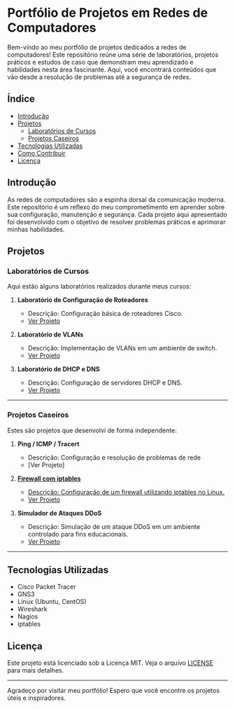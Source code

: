  
# Portfólio de Projetos em Redes de Computadores


Bem-vindo ao meu portfólio de projetos dedicados a redes de computadores! Este repositório reúne uma série de laboratórios, projetos práticos e estudos de caso que demonstram meu aprendizado e habilidades nesta área fascinante. Aqui, você encontrará conteúdos que vão desde a resolução de problemas até a segurança de redes.

## Índice

- [Introdução](#introdução)
- [Projetos](#projetos)
  - [Laboratórios de Cursos](#laboratórios-de-cursos)
  - [Projetos Caseiros](#projetos-caseiros)
- [Tecnologias Utilizadas](#tecnologias-utilizadas)
- [Como Contribuir](#como-contribuir)
- [Licença](#licença)

## Introdução

As redes de computadores são a espinha dorsal da comunicação moderna. Este repositório é um reflexo do meu comprometimento em aprender sobre sua configuração, manutenção e segurança. Cada projeto aqui apresentado foi desenvolvido com o objetivo de resolver problemas práticos e aprimorar minhas habilidades.

## Projetos

### Laboratórios de Cursos

Aqui estão alguns laboratórios realizados durante meus cursos:

1. **Laboratório de Configuração de Roteadores**
   - Descrição: Configuração básica de roteadores Cisco.
   - [Ver Projeto](./laboratorios/roteadores)

2. **Laboratório de VLANs**
   - Descrição: Implementação de VLANs em um ambiente de switch.
   - [Ver Projeto](./laboratorios/vlans)

3. **Laboratório de DHCP e DNS**
   - Descrição: Configuração de servidores DHCP e DNS.
   - [Ver Projeto](./laboratorios/dhcp-dns)
     
---

### Projetos Caseiros

Estes são projetos que desenvolvi de forma independente:

1. **Ping / ICMP / Tracert**
   - Descrição: Configuração e resolução de problemas de rede
   - [Ver Projeto]<a href="https://github.com/EdcarlosdeJesus/Network_Lab_Exercises">

2. **Firewall com iptables**
   - Descrição: Configuração de um firewall utilizando iptables no Linux.
   - [Ver Projeto](./caseiros/firewall-iptables)

3. **Simulador de Ataques DDoS**
   - Descrição: Simulação de um ataque DDoS em um ambiente controlado para fins educacionais.
   - [Ver Projeto](./caseiros/ddos-simulator)
     
---

## Tecnologias Utilizadas

- Cisco Packet Tracer
- GNS3
- Linux (Ubuntu, CentOS)
- Wireshark
- Nagios
- iptables



## Licença

Este projeto está licenciado sob a Licença MIT. Veja o arquivo [LICENSE](LICENSE) para mais detalhes.

---

Agradeço por visitar meu portfólio! Espero que você encontre os projetos úteis e inspiradores.
